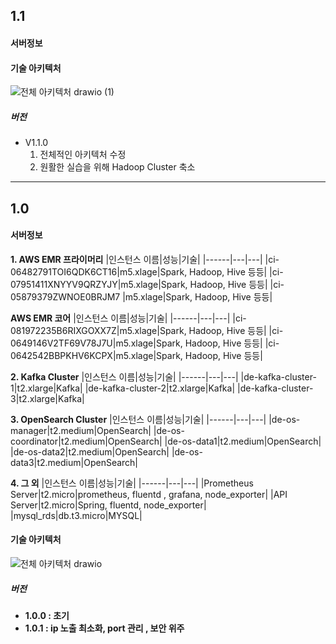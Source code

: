 ## 1.1
#### 서버정보

#### 기술 아키텍처
![전체 아키텍처 drawio (1)](https://github.com/Ra99it/Distributed-processing-and-cluster-operations-engineering/assets/122541545/e8a0a3d8-afcc-46e1-a561-5e4c24815faf)

##### 버전
- V1.1.0
  1. 전체적인 아키텍처 수정
  2. 원활한 실습을 위해 Hadoop Cluster 축소
-------
## 1.0
#### 서버정보
<b>1. AWS EMR 프라이머리</b>
|인스턴스 이름|성능|기술|
|------|---|---|
|ci-06482791TOI6QDK6CT16|m5.xlage|Spark, Hadoop, Hive 등등|
|ci-07951411XNYYV9QRZYJY|m5.xlage|Spark, Hadoop, Hive 등등|
|ci-05879379ZWNOE0BRJM7 |m5.xlage|Spark, Hadoop, Hive 등등|

<b>AWS EMR 코어</b>
|인스턴스 이름|성능|기술|
|------|---|---|
|ci-081972235B6RIXGOXX7Z|m5.xlage|Spark, Hadoop, Hive 등등|
|ci-0649146V2TF69V78J7U|m5.xlage|Spark, Hadoop, Hive 등등|
|ci-0642542BBPKHV6KCPX|m5.xlage|Spark, Hadoop, Hive 등등|

<b>2. Kafka Cluster</b>
|인스턴스 이름|성능|기술|
|------|---|---|
|de-kafka-cluster-1|t2.xlarge|Kafka|
|de-kafka-cluster-2|t2.xlarge|Kafka|
|de-kafka-cluster-3|t2.xlarge|Kafka|

<b>3. OpenSearch Cluster</b>
|인스턴스 이름|성능|기술|
|------|---|---|
|de-os-manager|t2.medium|OpenSearch|
|de-os-coordinator|t2.medium|OpenSearch|
|de-os-data1|t2.medium|OpenSearch|
|de-os-data2|t2.medium|OpenSearch|
|de-os-data3|t2.medium|OpenSearch|

<b>4. 그 외</b>
|인스턴스 이름|성능|기술|
|------|---|---|
|Prometheus Server|t2.micro|prometheus, fluentd , grafana, node_exporter|
|API Server|t2.micro|Spring, fluentd, node_exporter|
|mysql_rds|db.t3.micro|MYSQL|

#### 기술 아키텍처 
![전체 아키텍처 drawio](https://github.com/Ra99it/Study_dataengineering/assets/122541545/4972be85-5e68-4617-8e93-0e485ebae2b2)

##### 버전

+ <b>1.0.0 : 초기 </b>   
+ <b>1.0.1 : ip 노출 최소화, port 관리 , 보안 위주</b>   
